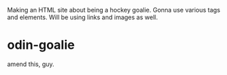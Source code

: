 Making an HTML site about being a hockey goalie.
Gonna use various tags and elements.
Will be using links and images as well.
# odin-goalie

amend this, guy.
